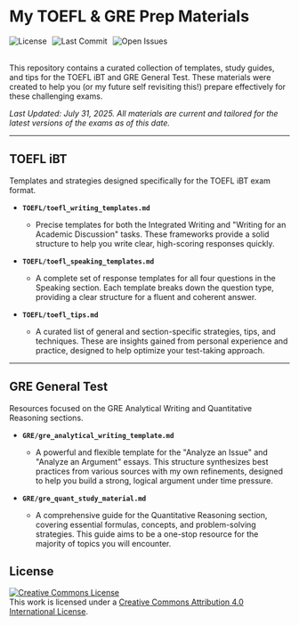# My TOEFL & GRE Prep Materials
<div style="display: flex; gap: 10px; flex-wrap: wrap;">
    <img src="https://img.shields.io/github/license/AliKHaliliT/75000-Rice-Image-Dataset-for-Object-Detection-and-Object-Segmentation" alt="License">
    <img src="https://img.shields.io/github/last-commit/AliKHaliliT/75000-Rice-Image-Dataset-for-Object-Detection-and-Object-Segmentation" alt="Last Commit">
    <img src="https://img.shields.io/github/issues/AliKHaliliT/75000-Rice-Image-Dataset-for-Object-Detection-and-Object-Segmentation" alt="Open Issues">
</div>
<br/>

This repository contains a curated collection of templates, study guides, and tips for the TOEFL iBT and GRE General Test. These materials were created to help you (or my future self revisiting this\!) prepare effectively for these challenging exams.

*Last Updated: July 31, 2025. All materials are current and tailored for the latest versions of the exams as of this date.*

-----

## TOEFL iBT

Templates and strategies designed specifically for the TOEFL iBT exam format.

  * **`TOEFL/toefl_writing_templates.md`**

      * Precise templates for both the Integrated Writing and "Writing for an Academic Discussion" tasks. These frameworks provide a solid structure to help you write clear, high-scoring responses quickly.

  * **`TOEFL/toefl_speaking_templates.md`**

      * A complete set of response templates for all four questions in the Speaking section. Each template breaks down the question type, providing a clear structure for a fluent and coherent answer.

  * **`TOEFL/toefl_tips.md`**

      * A curated list of general and section-specific strategies, tips, and techniques. These are insights gained from personal experience and practice, designed to help optimize your test-taking approach.

-----

## GRE General Test

Resources focused on the GRE Analytical Writing and Quantitative Reasoning sections.

  * **`GRE/gre_analytical_writing_template.md`**

      * A powerful and flexible template for the "Analyze an Issue" and "Analyze an Argument" essays. This structure synthesizes best practices from various sources with my own refinements, designed to help you build a strong, logical argument under time pressure.

  * **`GRE/gre_quant_study_material.md`**

      * A comprehensive guide for the Quantitative Reasoning section, covering essential formulas, concepts, and problem-solving strategies. This guide aims to be a one-stop resource for the majority of topics you will encounter.

## License
<a rel="license" href="http://creativecommons.org/licenses/by/4.0/"><img alt="Creative Commons License" style="border-width:0" src="https://i.creativecommons.org/l/by/4.0/88x31.png" /></a><br />This work is licensed under a <a rel="license" href="http://creativecommons.org/licenses/by/4.0/">Creative Commons Attribution 4.0 International License</a>.